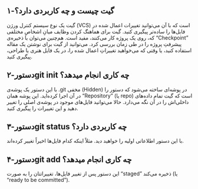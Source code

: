 ## ۱-گیت چیست و چه کاربردی دارد؟
گیت یک نوع سیستم کنترل ورژن (VCS) است که با آن می‌توانید تغییرات اعمال شده در فایل‌ها را ساده‌تر پیگیری کنید.
گیت برای هماهنگ کردن وظایف میانِ اشخاصِ مختلفی که، روی یک پروژه کار می‌کنند، مفید است. هم‌چنین می‌توان با ذخیره‌ی “Checkpoint” پیشرفتِ پروژه را در طی زمان بررسی کرد. می‌توانید از گیت برای نوشتن یک مقاله استفاده کنید، یا وقتی که می‌خواهید تغییراتِ اعمال شده را، در یک فایل هنری یا طراحی، پیگیری کنید.

## ۲-دستورgit init چه کاری انجام میدهد؟ 
با این دستور یک پوشه‌ی .git مخفی (Hidden) در پوشه‌ای ساخته می‌شود که دستور را در آن اجرا کرده‌اید. این پوشه همان “Repository” (یا repo) است که گیت تمام داده‌های داخلی‌اش را در آن نگه می‌دارد. حالا می‌توانید فایل‌های موجود در پوشه‌ی اصلی را تغییر دهید و این تغییرات را پیگیری کنید.

## ۳-دستورgit status چه کاربردی دارد؟
با این دستور اطلاعاتی اولیه را خواهید دید. مثلاً اینکه کدام فایل‌ها اخیراً تغییر کرده‌اند.

## ۴-دستورgit add چه کاری انجام میدهد؟
این دستور پس از تغییر فایل‌ها، تغییراتتان را به صورت “staged” ذخیره می‌کند (یا “ready to be committed”).